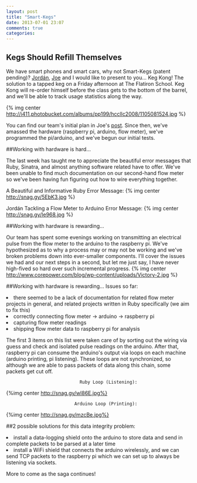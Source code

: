 ```yaml
---
layout: post
title: "Smart-Kegs"
date: 2013-07-01 23:07
comments: true
categories: 
---
```

Kegs Should Refill Themselves
------------------------------
We have smart phones and smart cars, why not Smart-Kegs (patent pending)? [Jordán](http://jgtr.github.io/), [Joe](http://weatherlightus.tumblr.com/) and I would like to present to you... Keg Kong! The solution to a tapped keg on a Friday afternoon at The Flatiron School. Keg Kong will re-order himself before the class gets to the bottom of the barrel, and we'll be able to track usage statistics along the way.

{% img center http://i411.photobucket.com/albums/pp199/hccllc2008/1105081524.jpg %}

You can find our team's initial plan in Joe's [post](http://weatherlightus.tumblr.com/post/53232311824/and-the-beer-must-flow). Since then, we've amassed the hardware (raspberry pi, arduino, flow meter), we've programmed the pi/arduino, and we've begun our initial tests.

##Working with hardware is hard...

The last week has taught me to appreciate the beautiful error messages that Ruby, Sinatra, and almost anything software related have to offer. We've been unable to find much documentation on our second-hand flow meter so we've been having fun figuring out how to wire everything together.

A Beautiful and Informative Ruby Error Message:
{% img center http://snag.gy/5EbK3.jpg %}

Jordán Tackling a Flow Meter to Arduino Error Message:
{% img center http://snag.gy/Ie968.jpg %}

##Working with hardware is rewarding...

Our team has spent some evenings working on transmitting an electrical pulse from the flow meter to the arduino to the raspberry pi. We've hypothesized as to why a process may or may not be working and we've broken problems down into ever-smaller components. I'll cover the issues we had and our next steps in a second, but let me just say, I have never high-fived so hard over such incremental progress. 
{% img center http://www.corepower.com/blog/wp-content/uploads/Victory-2.jpg %}

##Working with hardware is rewarding...
Issues so far:
<li>there seemed to be a lack of documentation for related flow meter projects in general, and related projects written in Ruby specifically (we aim to fix this)</li>
<li>correctly connecting flow meter -> arduino -> raspberry pi</li>
<li>capturing flow meter readings</li>
<li>shipping flow meter data to raspberry pi for analysis</li>

The first 3 items on this list were taken care of by sorting out the wiring via guess and check and isolated pulse readings on the arduino. After that, raspberry pi can consume the arduino's output via loops on each machine (arduino printing, pi listening). These loops are not synchronized, so although we are able to pass packets of data along this chain, some packets get cut off.

                                Ruby Loop (Listening):
{%img center http://snag.gy/wl86E.jpg%} 

                              Arduino Loop (Printing):
{%img center http://snag.gy/mzcBe.jpg%}

##2 possible solutions for this data integrity problem:
<li>install a data-logging shield onto the arduino to store data and send in complete packets to be parsed at a later time</li>
<li>install a WiFi shield that connects the arduino wirelessly, and we can send TCP packets to the raspberry pi which we can set up to always be listening via sockets.</li>

More to come as the saga continues!




